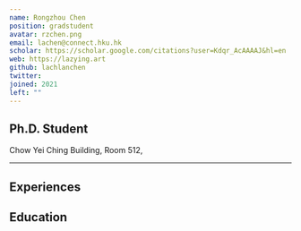 ```yaml
---
name: Rongzhou Chen
position: gradstudent
avatar: rzchen.png
email: lachen@connect.hku.hk
scholar: https://scholar.google.com/citations?user=Kdqr_AcAAAAJ&hl=en
web: https://lazying.art
github: lachlanchen
twitter: 
joined: 2021
left: ""
---
```






## Ph.D. Student


<i class="fa fa-building"></i> Chow Yei Ching Building, Room 512, 

<hr>

## Experiences


## Education



